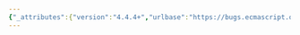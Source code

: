 ```yaml
---
{"_attributes":{"version":"4.4.4+","urlbase":"https://bugs.ecmascript.org/","maintainer":"dherman@mozilla.com"},"bug":{"bug_id":972,"creation_ts":"2012-11-18 13:45:00 -0800","short_desc":"15.10.2.1: \"character\"","delta_ts":"2013-10-29 09:46:18 -0700","product":"Draft for 6th Edition","component":"technical issue","version":"Rev 11: October 26, 2012 Draft","rep_platform":"All","op_sys":"All","bug_status":"RESOLVED","resolution":"FIXED","priority":"Normal","bug_severity":"normal","everconfirmed":true,"reporter":{"uid":"jmdyck","name":"Michael Dyck"},"assigned_to":{"uid":"allen","name":"Allen Wirfs-Brock"},"long_desc":[{"commentid":2475,"comment_count":0,"who":{"uid":"jmdyck","name":"Michael Dyck"},"bug_when":"2012-11-18 13:45:01 -0800","thetext":"In 15.10.2.1 \"Notation\",\nthe first 2 bullets say:\n    * Input is the String being matched by the regular expression pattern.\n      The notation input[n] means the nth character of input, where n can\n      range between 0 (inclusive) and InputLength (exclusive).\n    * InputLength is the number of characters in the Input String.\n\nDo these 2 occurrences of \"character\" mean \"code unit\" or \"code point\"?\n\nSimilarly with other uses of \"character\" in 15.10, it's just that these two are fairly fundamental."},{"commentid":5905,"comment_count":1,"who":{"uid":"allen","name":"Allen Wirfs-Brock"},"bug_when":"2013-10-18 13:52:23 -0700","thetext":"fixed in rev20 editor's draft"},{"commentid":6130,"comment_count":2,"who":{"uid":"allen","name":"Allen Wirfs-Brock"},"bug_when":"2013-10-29 09:46:18 -0700","thetext":"fixed in rev20 draft, Oct. 28, 2013"}]}}
---
```

